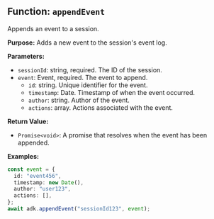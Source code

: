 ## Function: `appendEvent`

Appends an event to a session.

**Purpose:**
Adds a new event to the session's event log.

**Parameters:**
- `sessionId`: string, required. The ID of the session.
- `event`: Event, required. The event to append.
  - `id`: string. Unique identifier for the event.
  - `timestamp`: Date. Timestamp of when the event occurred.
  - `author`: string. Author of the event.
  - `actions`: array<unknown>. Actions associated with the event.

**Return Value:**
- `Promise<void>`: A promise that resolves when the event has been appended.

**Examples:**
```typescript
const event = {
  id: "event456",
  timestamp: new Date(),
  author: "user123",
  actions: [],
};
await adk.appendEvent("sessionId123", event);
```